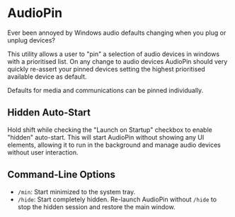 # AudioPin

Ever been annoyed by Windows audio defaults changing when you plug or unplug devices?

This utility allows a user to "pin" a selection of audio devices in windows with a prioritised list. On any change to audio devices AudioPin should very quickly re-assert your pinned devices setting the highest prioritised available device as default.

Defaults for media and communications can be pinned individually.

## Hidden Auto-Start

Hold shift while checking the "Launch on Startup" checkbox to enable "hidden" auto-start. This will start AudioPin without showing any UI elements, allowing it to run in the background and manage audio devices without user interaction.

## Command-Line Options

- `/min`: Start minimized to the system tray.
- `/hide`: Start completely hidden. Re-launch AudioPin without `/hide` to stop the hidden session and restore the main window.
